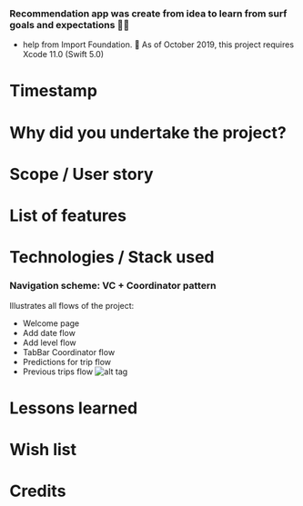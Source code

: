 
### Recommendation app was create from idea to learn from surf goals and expectations 🤙🏽
 + help from Import Foundation.
📌  As of October 2019, this project requires Xcode 11.0 (Swift 5.0)
# Timestamp
# Why did you undertake the project?

# Scope / User story

# List of features

# Technologies / Stack used
###  Navigation scheme: VC + Coordinator pattern
Illustrates all flows of the project:

 + Welcome page
 + Add date flow
 + Add level flow
 + TabBar Coordinator flow
 + Predictions for trip flow
 + Previous trips flow
![alt tag](https://pbs.twimg.com/media/EGN6v1YWwAEa2bc?format=jpg&name=large)
# Lessons learned
# Wish list
# Credits




